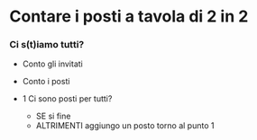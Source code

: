 # Contare i posti a tavola di 2 in 2
### Ci s(t)iamo tutti?

- Conto gli invitati   
- Conto i posti  
- 1 Ci sono posti per tutti?

   - SE si fine
   -   ALTRIMENTI aggiungo un posto torno al punto 1